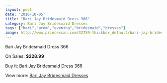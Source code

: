 ```yaml
---
layout: post
date: '2016-10-05'
title: "Bari Jay Bridesmaid Dress 366"
category: Bari Jay Bridesmaid Dresses
tags: ["bari","prom","evening","bridesmaid","dresses"]
image: http://www.princessan.com/32759-thickbox_default/bari-jay-bridesmaid-dress-366.jpg
---
```

Bari Jay Bridesmaid Dress 366

On Sales: **$228.99**
<a href="https://www.princessan.com/en/15105-bari-jay-bridesmaid-dress-366.html"><amp-img layout="responsive" width="600" height="600" src="//www.princessan.com/32759-thickbox_default/bari-jay-bridesmaid-dress-366.jpg" alt="Bari Jay Bridesmaid Dress 366 0" /></a>

Buy it: [Bari Jay Bridesmaid Dress 366](https://www.princessan.com/en/15105-bari-jay-bridesmaid-dress-366.html "Bari Jay Bridesmaid Dress 366")

View more: [Bari Jay Bridesmaid Dresses](https://www.princessan.com/en/109- "Bari Jay Bridesmaid Dresses")